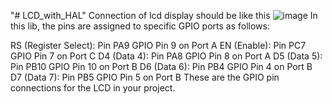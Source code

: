 "# LCD_with_HAL" 
Connection of lcd display should be like this 
![image](https://github.com/user-attachments/assets/5f772e72-dc3b-4da1-b139-701c09421331)
In this lib, the pins are assigned to specific GPIO ports as follows:

RS (Register Select): Pin PA9
  GPIO Pin 9 on Port A
EN (Enable): Pin PC7
  GPIO Pin 7 on Port C
D4 (Data 4): Pin PA8
  GPIO Pin 8 on Port A
D5 (Data 5): Pin PB10
  GPIO Pin 10 on Port B
D6 (Data 6): Pin PB4
  GPIO Pin 4 on Port B
D7 (Data 7): Pin PB5
  GPIO Pin 5 on Port B
These are the GPIO pin connections for the LCD in your project.






